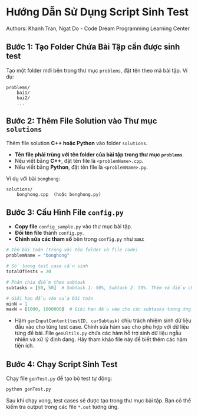# Hướng Dẫn Sử Dụng Script Sinh Test
Authors: Khanh Tran, Ngat Do - Code Dream Programming Learning Center

## Bước 1: Tạo Folder Chứa Bài Tập cần được sinh test
Tạo một folder mới bên trong thư mục `problems`, đặt tên theo mã bài tập. Ví dụ:
```
problems/
    bai1/
    bai2/
    ...
```

## Bước 2: Thêm File Solution vào Thư mục `solutions`
Thêm file solution **C++ hoặc Python** vào folder `solutions`.
- **Tên file phải trùng với tên folder của bài tập trong thư mục `problems`**.
- Nếu viết bằng **C++**, đặt tên file là `<problemName>.cpp`.
- Nếu viết bằng **Python**, đặt tên file là `<problemName>.py`.

Ví dụ với bài `bonghong`:
```
solutions/
    bonghong.cpp  (hoặc bonghong.py)
```

## Bước 3: Cấu Hình File `config.py`
- **Copy file** `config_sample.py` vào thư mục bài tập.
- **Đổi tên file** thành `config.py`.
- **Chỉnh sửa các tham số** bên trong `config.py` như sau:

```python
# Tên bài toán (trùng với tên folder và file code)
problemName = "bonghong"

# Số lượng test case cần sinh
totalOfTests = 20

# Phân chia điểm theo subtask
subtasks = [50, 50]  # Subtask 1: 50%, Subtask 2: 50%. Thêm và điều chỉnh số lượng subtasks và % tương ứng nếu cần.

# Giới hạn đầu vào của bài toán
minN = 1
maxN = [1000, 1000000]  # Giới hạn đầu vào cho các subtasks tương ứng.
```

- Hàm `genInputContent(testID, curSubtask)` chịu trách nhiệm sinh dữ liệu đầu vào cho từng test case. Chỉnh sửa hàm sao cho phù hợp với dữ liệu từng đề bài. File `genUltils.py` chứa các hàm hỗ trợ sinh dữ liệu ngẫu nhiên và xử lý định dạng. Hãy tham khảo file này để biết thêm các hàm tiện ích.

## Bước 4: Chạy Script Sinh Test
Chạy file `genTest.py` để tạo bộ test tự động:
```sh
python genTest.py
```

Sau khi chạy xong, test cases sẽ được tạo trong thư mục bài tập. Bạn có thể kiểm tra output trong các file `*.out` tương ứng.
